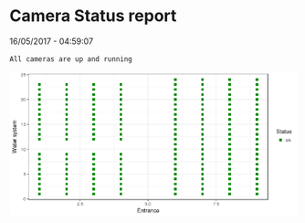 Camera Status report
================
16/05/2017 - 04:59:07

    All cameras are up and running

![](camreport_files/figure-markdown_github/unnamed-chunk-2-1.png)
